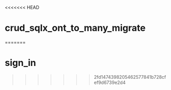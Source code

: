 <<<<<<< HEAD
# crud_sqlx_ont_to_many_migrate
=======
# sign_in
>>>>>>> 2fd1474398205462577841b728cfef9d6739e2d4
